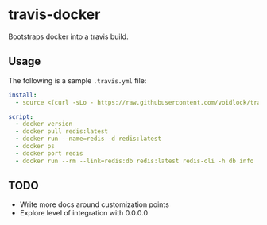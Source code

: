 # travis-docker

Bootstraps docker into a travis build.

## Usage

The following is a sample `.travis.yml` file:

```yaml
install:
  - source <(curl -sLo - https://raw.githubusercontent.com/voidlock/travis-docker/master/docker-bootstrap.sh)

script:
  - docker version
  - docker pull redis:latest
  - docker run --name=redis -d redis:latest
  - docker ps
  - docker port redis
  - docker run --rm --link=redis:db redis:latest redis-cli -h db info
```

## TODO

* Write more docs around customization points
* Explore level of integration with 0.0.0.0

